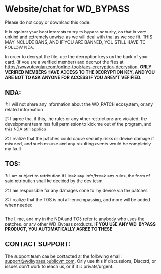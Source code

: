 # Website/chat for WD_BYPASS #
Please do not copy or download this code.

It is against your best interests to try to bypass security, as that is very unkind and extremely unwise, as we will deal with that as we see fit.  THIS MAY INCLUDE BANS, AND IF YOU ARE BANNED, YOU STILL HAVE TO FOLLOW NDA.

In order to decrypt the file, use the decryption keys on the back of your card, (if you are a verified member) and decrypt the files at https://www.devglan.com/online-tools/aes-encryption-decryption.   **ONLY VERIFIED MEMBERS HAVE ACCESS TO THE DECRYPTION KEY, AND YOU ARE NOT TO ASK ANYONE FOR ACCESS IF YOU AREN'T VERIFIED.**


## NDA:
*1:* I will not share any information about the WD_PATCH ecosystem, or any related information

*2:* I agree that if this, the rules or any other restrictions are violated, the development team has full permission to kick me out of the program, and this NDA still applies

*3:* I realize that the patches could cause security risks or device damage if misused, and such misuse and any resulting events would be completely my fault


## TOS:
*1:* I am subject to retribution if I leak any info/break any rules, the form of said retribution shall be decided by the dev team

*2:* I am responsible for any damages done to my device via the patches

*3:* I realize that the TOS is not all-encompassing, and more will be added when needed

##
The I, me, and my in the NDA and TOS refer to anybody who uses the patches, or any other WD_Bypass products.  **IF YOU USE ANY WD_BYPASS PRODUCT, YOU AUTOMATICALLY AGREE TO THESE**


## CONTACT SUPPORT:
The support team can be contacted at the following email: support@wdbypass.publicvm.com.  Only use this if discussions, Discord, or issues don't work to reach us, or if it is private/urgent.
